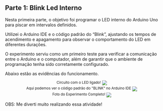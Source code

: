 ## Parte 1: Blink Led Interno
Nesta primeira parte, o objetivo foi programar o LED interno do Arduino Uno para piscar em intervalos definidos.

 Utilizei o Arduino IDE e o código padrão do “Blink”, ajustando os tempos de acendimento e apagamento para observar o comportamento do LED em diferentes durações.

O experimento serviu como um primeiro teste para verificar a comunicação entre o Arduino e o computador, além de garantir que o ambiente de programação tenha sido corretamente configurado.

Abaixo estão as evidências do funcionamento.

<div align="center">
  <sup>Circuito com o LED ligado!</sup>
  <img src="/assets/IMG_9951.png">
</div>


<div align="center">
  <sup> Aqui podemos ver o código padrão do "BLINK" no Arduino IDE</sup>
  <img src="/assets/IMG_9952.png">
</div>

<div align="center">
  <sup> Foto do Experimento Completo! </sup>
  <img src="/assets/IMG_9954.png">
</div>

OBS: 
Me diverti muito realizando essa atividade!



